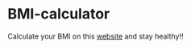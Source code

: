 # BMI-calculator
Calculate your BMI on this [website](https://annwanjiku.github.io/bmi_calculator/) and stay healthy!!
